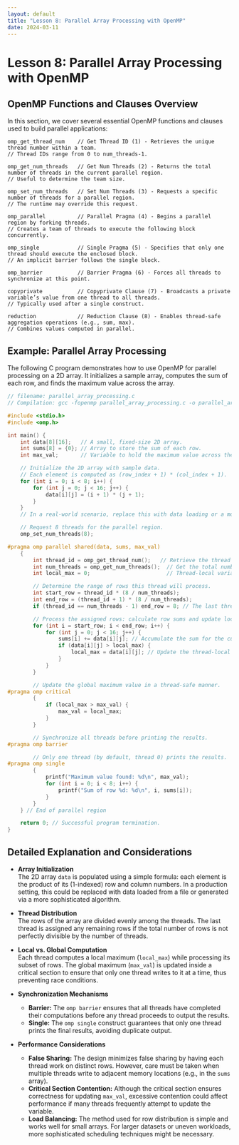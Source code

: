 ```yaml
---
layout: default
title: "Lesson 8: Parallel Array Processing with OpenMP"
date: 2024-03-11
---
```


# Lesson 8: Parallel Array Processing with OpenMP

## OpenMP Functions and Clauses Overview

In this section, we cover several essential OpenMP functions and clauses used to build parallel applications:

```none
omp_get_thread_num    // Get Thread ID (1) - Retrieves the unique thread number within a team.
// Thread IDs range from 0 to num_threads-1.

omp_get_num_threads   // Get Num Threads (2) - Returns the total number of threads in the current parallel region.
// Useful to determine the team size.

omp_set_num_threads   // Set Num Threads (3) - Requests a specific number of threads for a parallel region.
// The runtime may override this request.

omp_parallel          // Parallel Pragma (4) - Begins a parallel region by forking threads.
// Creates a team of threads to execute the following block concurrently.

omp_single            // Single Pragma (5) - Specifies that only one thread should execute the enclosed block.
// An implicit barrier follows the single block.

omp_barrier           // Barrier Pragma (6) - Forces all threads to synchronize at this point.

copyprivate           // Copyprivate Clause (7) - Broadcasts a private variable’s value from one thread to all threads.
// Typically used after a single construct.

reduction             // Reduction Clause (8) - Enables thread-safe aggregation operations (e.g., sum, max).
// Combines values computed in parallel.
```

## Example: Parallel Array Processing

The following C program demonstrates how to use OpenMP for parallel processing on a 2D array. It initializes a sample array, computes the sum of each row, and finds the maximum value across the array.

```c
// filename: parallel_array_processing.c
// Compilation: gcc -fopenmp parallel_array_processing.c -o parallel_array_processing

#include <stdio.h>
#include <omp.h>

int main() {
    int data[8][16];   // A small, fixed-size 2D array.
    int sums[8] = {0}; // Array to store the sum of each row.
    int max_val;       // Variable to hold the maximum value across the array.

    // Initialize the 2D array with sample data.
    // Each element is computed as (row_index + 1) * (col_index + 1).
    for (int i = 0; i < 8; i++) {
        for (int j = 0; j < 16; j++) {
            data[i][j] = (i + 1) * (j + 1);
        }
    }
    // In a real-world scenario, replace this with data loading or a more complex initialization.

    // Request 8 threads for the parallel region.
    omp_set_num_threads(8);

#pragma omp parallel shared(data, sums, max_val)
    {
        int thread_id = omp_get_thread_num();   // Retrieve the thread's unique ID.
        int num_threads = omp_get_num_threads();  // Get the total number of threads.
        int local_max = 0;                        // Thread-local variable for tracking the maximum value.

        // Determine the range of rows this thread will process.
        int start_row = thread_id * (8 / num_threads);
        int end_row = (thread_id + 1) * (8 / num_threads);
        if (thread_id == num_threads - 1) end_row = 8; // The last thread processes any remaining rows.

        // Process the assigned rows: calculate row sums and update local maximum.
        for (int i = start_row; i < end_row; i++) {
            for (int j = 0; j < 16; j++) {
                sums[i] += data[i][j]; // Accumulate the sum for the current row.
                if (data[i][j] > local_max) {
                    local_max = data[i][j]; // Update the thread-local maximum.
                }
            }
        }

        // Update the global maximum value in a thread-safe manner.
#pragma omp critical
        {
            if (local_max > max_val) {
                max_val = local_max;
            }
        }

        // Synchronize all threads before printing the results.
#pragma omp barrier

        // Only one thread (by default, thread 0) prints the results.
#pragma omp single
        {
            printf("Maximum value found: %d\n", max_val);
            for (int i = 0; i < 8; i++) {
                printf("Sum of row %d: %d\n", i, sums[i]);
            }
        }
    } // End of parallel region

    return 0; // Successful program termination.
}
```

## Detailed Explanation and Considerations

- **Array Initialization**  
  The 2D array `data` is populated using a simple formula: each element is the product of its (1-indexed) row and column numbers. In a production setting, this could be replaced with data loaded from a file or generated via a more sophisticated algorithm.

- **Thread Distribution**  
  The rows of the array are divided evenly among the threads. The last thread is assigned any remaining rows if the total number of rows is not perfectly divisible by the number of threads.

- **Local vs. Global Computation**  
  Each thread computes a local maximum (`local_max`) while processing its subset of rows. The global maximum (`max_val`) is updated inside a critical section to ensure that only one thread writes to it at a time, thus preventing race conditions.

- **Synchronization Mechanisms**  
  - **Barrier:** The `omp barrier` ensures that all threads have completed their computations before any thread proceeds to output the results.
  - **Single:** The `omp single` construct guarantees that only one thread prints the final results, avoiding duplicate output.

- **Performance Considerations**  
  - **False Sharing:** The design minimizes false sharing by having each thread work on distinct rows. However, care must be taken when multiple threads write to adjacent memory locations (e.g., in the `sums` array).
  - **Critical Section Contention:** Although the critical section ensures correctness for updating `max_val`, excessive contention could affect performance if many threads frequently attempt to update the variable.
  - **Load Balancing:** The method used for row distribution is simple and works well for small arrays. For larger datasets or uneven workloads, more sophisticated scheduling techniques might be necessary.

```
